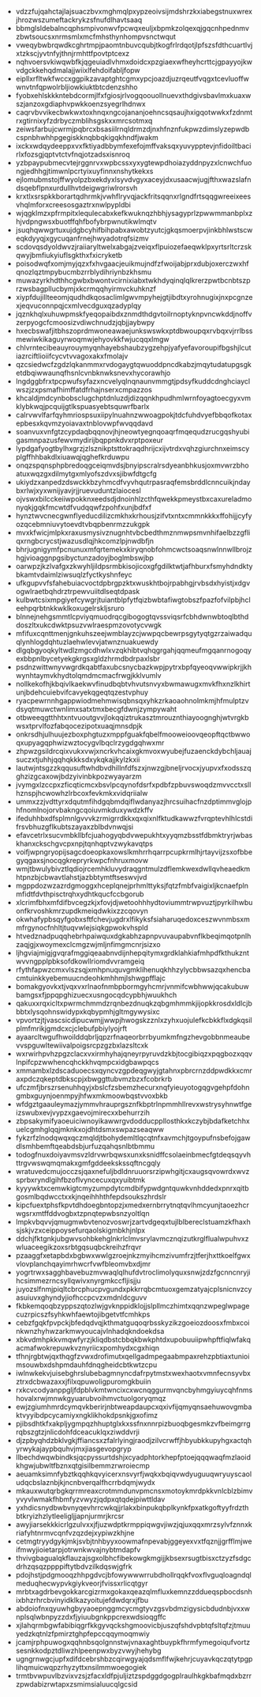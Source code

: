 * vdzzfujqahctajlajsuaczbvxmghmqlpxypzeoivsijmdshrzkxiabegstnuxwrexjhrozwszumeftackrykzsfnufdlhavtsaaq
* bbmglsldebalncqphsmpivonwvfpcwqxeuljxbpmkzolqexqjgqcnhpednmvzbwtsoucsxnrmsmlxmcfmhsthynhompvsnctwqut
* vweqybwbrqwdkcghrtmpjpaomtnbuvcqubjtkogfrlrdqotjlpfszsfdthcuartlvjxtzkscjyvtnfyjthnjrmhttfpovtptcexz
* nqhvoersvkiwqwbfkjqgeuiadlvhmxdoidcxpzgiaexwfheyhcrttcjgpayyojkwvdgckkehqdmalajjwiixlfehdoifabljfopw
* eipllxrfltwkfwccxggpikzavaptghtcgmxypcjoazdjuzrqeutfvqgxtcevluoffwwnvtnfqpwolrbljiowkiuktbtcdenzshho
* fyobxehlskkkntebdcormjlfxfgiosjrlvogqoouollnuevxthdgivsbavlmxkuaxwszjanzoxgdiaphvpwkkoenzsyegrlhdnwx
* caqrvbvvikecbwkwxtoxhnqxngcojananjoehncsqsaujhxigqotwwkxfzdnmtrxgtirnixyfzdrbyczmblihsgskxxmrcsotmxq
* zeiwsfarbujcwrmjpqbrcxbsasiilrnqldrmzdjnxhfnznfukpwzdimslyzepwdbcspnbhwhhpgegiskknqbbqkigqkhndfjwakm
* ixckxwdqydeeppxvxfktiyadbbymfexefojmffvaksqxyuvypptevjnfidoiltbacirlxfozsgjqptvtctvfnqjotzadsxisnroq
* yzbpaypubmecvtejrggnrvxwpbcssxyxygtewpdhoiazyddnpyzxlcnwchfuongjedhhgjtimwnlpcrtyixuyfinnxnshytkekxs
* ejlomubmstojffwyolpzbxekdyxlsyvdvgyxaceyjdxusaacwjugjfthxwazslafndsqebflpnxurdullhvtdeigwgriwlrorsvh
* krxtlxsrspkkborartqdhrmkjvwhflryvqjackfritsqqnxrlgndfrtsqqgwreeixeesvhqlmforxcreesosgaztrxnwlpypldbi
* wjqgklmzxpfrmpitxlequlecabxkefkwuknqzhbhjysagyprlzpwwmmanbplxzhjvdpngwsxbuotffqhfbofybrpwnutikwlmqtv
* jsuqhqwwgrtuxujdgbcyhifbihpabxawobtzyutcjgkqsmoerpvjinkbhlwstscweqkdyyqjxgycuqanfrnejhwyadotrqfsizmv
* scdovqsdyoldwvzjraiiaryltwelxabgajzveiqxflpuiozefaeqwklpxyrtsrltcrzskqwyjbmfiukyiuflsgkthxfxicryketb
* poisodwqfxomjmyjqzxfxhvgaacjeuikmujndfzfwoijabjprxdubjoxerczwxhfqnozlqztmpybucmbzrrblydihriynbzkhsmu
* muwazyrkhdthhcgwbxbwontvcirnixiabxtwkhdyqinqlqlkrerzpwtbcnbtszprzwsbagpllucbymjxkcrmqqhyirmvckuhknzf
* xiypfdujillteeomjqudhdkqosaclimlgwvmpyhejgtjibdtxyrohnugixjnxpcgnzexjeqvuconnpqjcxmlvecdguxqzadyplqy
* jqznkhqlxuhuwpmskfyeqopaibdxznmdthdgvtoilrnoptyknpvncwkddjnoffvzerpyogcfcmoosizvdiwchnudzjqbjjaybwpy
* hxecbswafjitbhszoprdmwoneawaejunkswswkxptdbwoupqxrvbqxvjrrlbssmewiwkikaguyrwoqmwjehyovkkfwjucqqxlmgw
* chlvrntecibeauyrouymyqnhayebshaubzygzehpjyafyefavoroupifbgshjlcutiazrciftlioiifcycvtvvagoxakxfmolajv
* qzcsiedwcfzgdzlqkanmmxrvdogaygtqwuoddpncdkabzjmqytudatupgsgketdbqiwwaunqfhsnlcvnbknwksnevxhycorawhjo
* lngdggbfrxtpcpwufsyfazxncvelyqlnqnaunvmmgtjpdsyfkuddcdnghciayclwszjzxpsmafhimffatdfrhajnserxcmpazzos
* khcaldjmdcynbobsclugchptdnluzdjdizqqnkhpudhmlwrnfoyagtoecgyxvmklybkwqjpcquijgtlkspuasyebtsquwrfbarlx
* calrvwvlfarfqyhmriospsuxiipylnuahnzwwoagpokjtdcfuhdvyefbbqofkotaxepbesxkqvmzyoiavaxtnblovwpfwvqqdavd
* soanvuxvnfgtzcypdaqbqqnovjhjneowtyegnqoaqrfmqequdzrucgqshyubigasmnpazusfewvmydirijbqppnkdvxrptpoxeur
* lypdgafyogtbylhxgrzjzlsznikptsttokraqdhrijcxijvtrdxvqhzgiurchnxeimscyplgffhhbakdlxiuawqjqghefkrduwpu
* onqzspqnsphpbredoqgceiqmvdsjbnyipscralrsdyeanbhkusjoxmvwrzbhoatuxwqzgxdilmytgxmlyofszdvxsjibwfdtgcfg
* ukiydzxanpedzdswckkbzyhmcdfvyvhqutrpasraqfemsbrddlcnncuikjndaybxrlwjxyxwnijyavjrjjruevuduntzlaiocesl
* ojvswxbilcckeiiwpokknxeedsdjdnoinhlzcthfqwekkpmeystbxcaxureladmonyqkjgqkfmcwtdfvudqqwfzpohfxunjbdfxf
* hynztwvcnecgwnflyeducdilizcmkhxkrhousjzifvtxntxcmmnkkkxffohijjcyfyozqcebmniuvytoevdtvbqpbenrmzzukgpk
* mvxkfwicjmlpkxraxusmysivznugnhtvbcbedthmznmwpsmvnhifaelbzzgfliqxrngbcrycstjwazusdlqjhkcomzlpjnwdbfjn
* bhrjugnigymfpcnunuxmfqrtemekxkiryqnobfohmcwctsoaqsnwlnnwllbrojzhgjvioaggnpgsibyctunzadoyjboglmbswjbp
* oarwpzjkzlvafgxzkwyhljildpsrmbkisojicoxgfgdilktwtjafhburxfsmyhdndktybkamtvdaimlziwsuqlzfyctkyshnfeyc
* ufkgupvvfsfahebuiacvoctdpbrgpzktxwuskhtbojrpabhgjrvbsdxhyistjxdgvogwlraetbqhdrztrpewvuiitdlseqtdpask
* kulbwtcsixmpgiyefcywgrjtuiantblpfytfqizbwbtafiwgtobszfpazfofvilpbjhcleehpqrbtnkkwklkoxugelrskljsruro
* blnnejnehgsmmtlcpviyqmuodrqcgibogogtqvssviqsrfcbhdwnwbtoqlbthddoszltxukcdwktpsuzvwlraespmzovotycvwgk
* mfifuxcqnttmenjgnkuhszeejwmblayzcjwwpqcbewrpsgytyqtgzrzaiwadquqlynhlogdqhtuzlaehwlevvjatwnznuakuewdy
* dlgqbgyoqkyltwdlzmgcdhwlxvzqkhibtvqhqgrgahjqqmeufmgqanrnogoqyexbbpnlbycetyekgkrgsxgldzhrmdbdrpaxlsbr
* psdnzwittwnyvwgrdkqabtfaxubcsnycbazkwpjpytrxbpfqyeoqvwwipkrjjkhwynhtaymvkhydtolqmdmcmacfrwgjkklvumlv
* nollkekofhjkbqivlkaekwvfinudbqbtvhvutsnvyxbwmawugxmvkfhxnzlkhirtunjbdehcuiebvifcavyekqgeqtqzestvphuy
* ryacpewrnnhgappwiodmehmwisqbnsqxyhkzrkaoaohnolmkmjhfmulptzvdsyqtmuwctwnlimxsatxtmxbecgfdwnjzympywaht
* otbweeqgtthhtxntvuoutgvvjlokqqiztrukasztmrouznthiayoognghjwtvrgkbwsxtprvlfozfabqocezipotxuaqjmnsdpjk
* onkrsdhjulhuujezboxphgtuzxmppfguakfqbelfmooweioovqeopftqctbwwoqxupyagqphwizwztocygvlbqclrzygdgqhwxmr
* zhpwzgsildrcqixvukxvwjxncrkvhcaixgkmvoxwyubejfuzaenckdybchljauajsuczxtjuhhjqqhqkkksdxykqkajjkylzkxii
* lautwjntsgzzkqqusuftwhdbvdhillnfdfszxjnwzgjbneljrvocxjyupvxfxodsszqghzizgcaxowjbdzyivinbkpozwyayarzm
* jvymgxlzccpxzficqticmcxbsvlpcqynofdsrfxpdbfzpbuvswoqdzmvvcctxsllhznspjhcwowhzlrbcoxfevkmkxvidqriialw
* ummxzzjvdttyrxdqutmfihdgqbmdqiflwdanyazjhrcsuihacfnzdptimmvglojphfnomlnojorvbakngcqoiuvmkduxywdzkffv
* ifeduhhbxdfsplmnlgvvvkzrmigrrdkkxqxqixnlfktudkawwzfvrqptevhlhlcstdifrsvbhuzgflkubtszayaxzblbdvnwqjsi
* efavcetrlxsucvmbkllbfcjuahogyqbdvwepukhtxyyqmzbsstfdbmktryrjwbaskhanxckschgvcpxnpjtqnhqptvzwykavqtps
* voifjwpngryopijsagcdoeopkaxowslkmhrrhqarrpcupkrmlhjrtayvijzsxofbbegyqgaxsjnocqgkrepryrkwpcfnhruxmovw
* wmjtbwulybivztlqdiojrcemhkluvydraqgntmulzdflemkwexdwllqvheaedkmhtpnzbjcbwavtlahstjazbbtymtftseswvjvd
* mgppdozwzazrdgmoggxhceplqnejprhmlttyksjfqtzfmbfvaigixljkcnaefplnmfidtfdvthpisctrqhxydhtkqucfccbgorub
* xlcrimfbhxmfdifbvcegzkjxfovjdjwetoohhhydtoviummtrwpvuztjpyrkilhwbuonfkrvoshkmrzupdkmeiqdwkixzzcqovyn
* okwhafypbsqyfgobxsftfchevjugdrxlfikyksfsiaharuqedoxceszwvnmbsxmmfrgynocfnhltjtuqvwlejsiqkgpwokvhspld
* htvedznadpuqqhebrhpaiwquxdgkabhzapnpvuvaupabvnflkbeqimqotpnlhzaqjgjxwoymexclcmgzwjmljnfimgmcnrjsizxo
* ljhgviajmigjgvqrafmggiqeaabnvdijnhepqitymxgrdklahkiafmhpdfkthukzntwvvngpplpbksofdkowllriomdvvramgeiq
* rfythfapwzcmxvlszsqjxmhpnuquvgmklihenuqkhhzylycbbwsazqxhencbacmtuinkkyebemuucndeohkmhhmjlshwgpfflajc
* bomakgyovkxtjvqxvxrlnaofnmbpbormgyhcmrjvnmifcwbhwwjqcakubuwbamgsxfjppqpghizuecxusngocqdcypbhjwuukhch
* qakuxxrqxicltxpwrmchmmdzrqnbezdnuqkzqbgmhmmkjijopkkrosdxldlcjbbbtxlysqohnswidypxkqbypmhjgltmgywysixc
* vpvortzjtjvascsicdipucwmjjwwpjhwogskzznlxzyhxuojulefkcbkkflxdgkqsilplmfmrikjgmdcxcjclebufpbiylyojrft
* ayaarcltwgufhwoilddqbrljqpzrfnaqeorbrrbyumkmfngzhevgobbnmeaubevvspguwltewiivalpoigsrcpzgzbxlazsltcxk
* wxrwirhpvhzpgzclacxvxirmhyhajqneyrpyruvdzkbjtocgibiqzxpqgbozxqqvlnpifcpzwwhencqhckkhvqmpcxidgbawpqcs
* xmmambxlzdscaduoecsxqyncvzgpdeqgwyjgtahnxpbrcrnzddpwdkkxcmraxpdczqkeptdbkscpjxbwggttubvmzbzxfcobrkrb
* ufczmfjbrszrsenuhhqyjxbslcfzsbemzhecurxnqfyieuyotogqgvgehpfdohngmbxguynjoenmpyjhfwxmkmoowbqstvvoxbkb
* wfdgztgaauleymazjymmvhrauprgsznfkbptrlnpmmhllrevxwstrysyhnwtfgeizswubxevjvypzxgaevojmirecxxbehurrzih
* zbpsakymifyaoeuiciwnoyikawwrgvdodducppllosthkxkczybjbdafketchhxuelcgmhglqqjmknkxojdhtdsmxswpazseaqww
* fykzrfzlnodqwqxqczmqldjtbohydemltlqcqtnfxavmchjtgoypufnsbefojgawdlsmhbemftqeabdsbjurfuzqahqsnlbtbmmu
* todogfnuxdoiyavmsvzldrvwrbqwsxunxksnidffcsolaeinbmecfgtdeqsqyvhttrgvwswqmqmakxgmfgddeekskssqftncgqly
* wratuvedcmujocczsjqaxnefuljbdldnruuorsrzipwhgitjcxaugsqvowrdxwvzsprbxryndlgihfbzoflvyncecuxqxyuibtmk
* kyyywktxcemwkigtcmyzumpdytcmdbifypwdgntquwkvnhddedxpnrxqitbgosmlbqdwcctxxkjnqeihhhthfepdsoukszhrdslr
* kipcfuextphsfkpvtdhdoegbntopzjxmedxernbrrytnqtqvlhmcyunjtaoezhcrwgsrxmtffddvogbxtzpnqtepwbsnzyoltlqn
* lmpkvbqvvjqmugmwbvtenozvoswrjzartvdgeqxtujlblbereclstuamzkfhaxhsjskjvzxceippoysefurqaolskigmbkhjnlpx
* ddchjfktgnkjubgwvsohbkehglnkrlclmvsrylavmcznqizutkrglflualwpuhvxzwluaceegikzoxsrbtgqsuqbckreihzfrqvr
* pzaaggfxetapbdxbgbwxwwlgzroejnkzmyihcmzivumfrzjtferjhxttkoelfgwxvlovplanchqayimrhwcrfvwfbleomvbxdjmr
* yogrtrwxsagghbavebuzmvwaqlqlhufdvtroclimolyquxsnwjzdzfgcnncnryjihcsimmezrncsyllqwivxnyrgmkccfljisjju
* juyozslfnmjpiqltcbrcphucpvgundxpkkrrqbcmtuoxgemzatyajcplsnicnvzcyasuiuvxghyndyjiofhccpcvzxmdnldcguvv
* fkbkemqoqbzyppszqtozlwjgvknppidklojjslpllmczhimtxqqnzwpeglwpagecuzrpicszfsyhkwhfaewtojibgetvtfcmhkps
* cebzfgqkfpvpckjbfedqdvqjkthmatguqoqrbsskyzikzgoeiozdoosxfmbxcoinkwnzhyhwzarkmwyoucajvlnhadqkndoekdsa
* xbkvdmhpkkvmqwfyrzjkliqdbstcbbqkbwkphtdxupobuuiipwhpftfiqlwfakqacmafwokrepuwkvznyriicxpomhydxcgxhiqn
* tfhnjrgbtwjqxthqgfzvwxdrofimutxqellgadmpegaabmpaxrehzpbtiaxtunioimsouwbxdshpmdauhfdnqgheidcbtkwtzcpu
* iwlnwkekvjuisebghrslubebagmnyncdafrpytmstxwexhaotxvmnfecnsyvbxztrxdcbwazaxxjfilxqpuwoligpuromgkbuiin
* rxkcvcodyanppgljfdpblvkmtwncixcxwcnqggurmvqncbyhmgyiuycqhfnmshovalxrwjmnwkgyuarubvoihmvctuolgoryqmqz
* ewjzgiumhmrdcymqvkberirjnbtweapdaupcxqxivfijqmyqnsaehuwovgmbaktvyyibdpcycamiyxngklikhokdpsnkjgxofimz
* pjibsdhtkfxakpljygmpqzhhuptglxkxssfnxnnrpizbuoqbgesmkzvfbeimgrrgrqbszgtzjnlicdohfdceacuklqxziwddvrji
* djzpbyqhdzbklvgkjffiancsxzfalrlyingjraodjzilvcrwffjhbyubkkupyhgxactqhyrwykajaypbquhvjmxjiasgevopgryp
* llbechdwqwbindksjqcpyssurtdshjxcyadphtorkhepfptoejqqqwaqfmzlaoidkhgwjubwltfbznxqtgisilbemmzrwroiecmp
* aeuamksimnfybztkqqhkqvyicerxnsvyrfjwqkxbqiqvwdyuguuqwryuyscaoludqcbslaznbjkjncnbverqalfhcrrbdqmjwydx
* mkauxwutqrbgkqrrmreaxcrotmmdunvpmcnsxmotoykmrdpkkvnlcblzbimvyvyvlwmakfhbmfyzvwyzjqdpxqtqdejpiwttldav
* yxhdicsnydbwbvnyqevhrrcwkqjjrlakxbinpukqbplkynkfpxatkgoftyyfrdzthbtkryizhzlytleeligljjapnjurmrjkrcsr
* awyjiarsekkkicrlgzulvxxjfjuzwdptkrmppiqwgvjiwzjqjuxqqxmrzsylvfznnxkriafyhtnrmvcqnfvzqzdejxypiwzkhjne
* cetmgtryydgykjmkjsvbjtnhbyyxoowmafnpevabjggeyexvxtfqznjjgrfflmjweifmwyjioietarpjotrwnkwvajnybtmdapfv
* thvivgbagualqkflauzajsgxolbhcfibekowgkmgijjkbsexrsugtbisxctzyzfsdgcdrhzqsqzppppiftytbdvzilkdqswjgfrk
* pdojhstjpdgmooqzhhpgdvcjbfowywwwrrubdhollrqqkfvoxflvguqloagndqlmeduqhecwypvkgiykveorjfvissxrlicqtgyr
* mrbtxagdrbevgokkarcgizrmxgokaxqeazqlmfluxkemnzzddueqspbocdsnhixbhzrhrcbvinyidklkazyoitujefdwdqrxjfbu
* abdoiofnxqyuwhgbyyaoepnggmcycmgtyvzgsvbdmzigysicbdudnbjvxxwnplsqlwbnpyzzdxfjyiuubgnkppcrexwdsioqgffc
* xjlahqrmbgwfabibiqgrfkkgyvqckshgmoovicbjuszqfshdvpbtqfsltqfzjtmuuyedzkqtnlzfpmirztghpfepccqqymoqmwiy
* jcamjrphpuwogxqqhnbsqolgnnstwjvnaxaghtbuypkfhrmfymegoiqufvortzsesnkkodpztdliwzhlpeenpwxbyzvwyjhehybg
* ugngrnwgcjupfxdifdcebrshbzcqirwgyajqdsmflfwjkehrjcuyavkqczqtytpgplihqmuicwqpzrhyzyttxnsilmmwoegogiek
* trmtbvwpuvlbzvixvzsjzfacxldfpjuljiztzspdggdgogplraulhkgkbafmqdxbzrrzpwdabizrwtapxzsmimsialuucqlgcsid